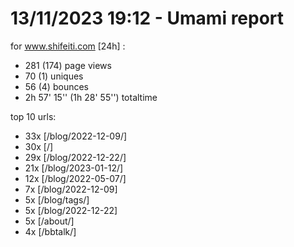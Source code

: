 # 13/11/2023 19:12 - Umami report
for www.shifeiti.com [24h] :

 - 281 (174) page views
 - 70 (1) uniques
 - 56 (4) bounces
 - 2h 57' 15'' (1h 28' 55'') totaltime


top 10 urls:
 - 33x [/blog/2022-12-09/]
 - 30x [/]
 - 29x [/blog/2022-12-22/]
 - 21x [/blog/2023-01-12/]
 - 12x [/blog/2022-05-07/]
 - 7x [/blog/2022-12-09]
 - 5x [/blog/tags/]
 - 5x [/blog/2022-12-22]
 - 5x [/about/]
 - 4x [/bbtalk/]


